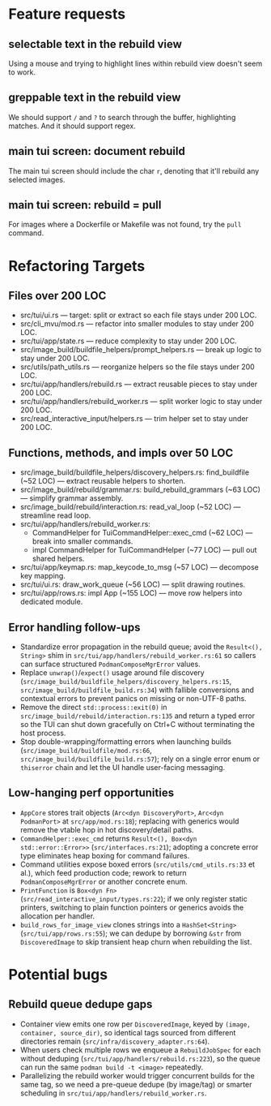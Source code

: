 # Feature requests

## selectable text in the rebuild view
Using a mouse and trying to highlight lines within rebuild view doesn't seem to work.

## greppable text in the rebuild view
We should support `/` and `?` to search through the buffer, highlighting matches. And it should support regex.

## main tui screen: document rebuild
The main tui screen should include the char `r`, denoting that it'll rebuild any selected images. 

## main tui screen: rebuild = pull
For images where a Dockerfile or Makefile was not found, try the `pull` command. 

# Refactoring Targets

## Files over 200 LOC
- src/tui/ui.rs — target: split or extract so each file stays under 200 LOC.
- src/cli_mvu/mod.rs — refactor into smaller modules to stay under 200 LOC.
- src/tui/app/state.rs — reduce complexity to stay under 200 LOC.
- src/image_build/buildfile_helpers/prompt_helpers.rs — break up logic to stay under 200 LOC.
- src/utils/path_utils.rs — reorganize helpers so the file stays under 200 LOC.
- src/tui/app/handlers/rebuild.rs — extract reusable pieces to stay under 200 LOC.
- src/tui/app/handlers/rebuild_worker.rs — split worker logic to stay under 200 LOC.
- src/read_interactive_input/helpers.rs — trim helper set to stay under 200 LOC.

## Functions, methods, and impls over 50 LOC
- src/image_build/buildfile_helpers/discovery_helpers.rs: find_buildfile (~52 LOC) — extract reusable helpers to shorten.
- src/image_build/rebuild/grammar.rs: build_rebuild_grammars (~63 LOC) — simplify grammar assembly.
- src/image_build/rebuild/interaction.rs: read_val_loop (~52 LOC) — streamline read loop.
- src/tui/app/handlers/rebuild_worker.rs:
  - CommandHelper for TuiCommandHelper::exec_cmd (~62 LOC) — break into smaller commands.
  - impl CommandHelper for TuiCommandHelper (~77 LOC) — pull out shared helpers.
- src/tui/app/keymap.rs: map_keycode_to_msg (~57 LOC) — decompose key mapping.
- src/tui/ui.rs: draw_work_queue (~56 LOC) — split drawing routines.
- src/tui/app/rows.rs: impl App (~155 LOC) — move row helpers into dedicated module.

## Error handling follow-ups
- Standardize error propagation in the rebuild queue; avoid the `Result<(), String>` shim in `src/tui/app/handlers/rebuild_worker.rs:61` so callers can surface structured `PodmanComposeMgrError` values.
- Replace `unwrap()`/`expect()` usage around file discovery (`src/image_build/buildfile_helpers/discovery_helpers.rs:15`, `src/image_build/buildfile_build.rs:34`) with fallible conversions and contextual errors to prevent panics on missing or non-UTF-8 paths.
- Remove the direct `std::process::exit(0)` in `src/image_build/rebuild/interaction.rs:135` and return a typed error so the TUI can shut down gracefully on Ctrl+C without terminating the host process.
- Stop double-wrapping/formatting errors when launching builds (`src/image_build/buildfile/mod.rs:66`, `src/image_build/buildfile_build.rs:57`); rely on a single error enum or `thiserror` chain and let the UI handle user-facing messaging.


## Low-hanging perf opportunities
- `AppCore` stores trait objects (`Arc<dyn DiscoveryPort>`, `Arc<dyn PodmanPort>` at `src/app/mod.rs:18`); replacing with generics would remove the vtable hop in hot discovery/detail paths.
- `CommandHelper::exec_cmd` returns `Result<(), Box<dyn std::error::Error>>` (`src/interfaces.rs:21`); adopting a concrete error type eliminates heap boxing for command failures.
- Command utilities expose boxed errors (`src/utils/cmd_utils.rs:33` et al.), which feed production code; rework to return `PodmanComposeMgrError` or another concrete enum.
- `PrintFunction` is `Box<dyn Fn>` (`src/read_interactive_input/types.rs:22`); if we only register static printers, switching to plain function pointers or generics avoids the allocation per handler.
- `build_rows_for_image_view` clones strings into a `HashSet<String>` (`src/tui/app/rows.rs:55`); we can dedupe by borrowing `&str` from `DiscoveredImage` to skip transient heap churn when rebuilding the list.

# Potential bugs

## Rebuild queue dedupe gaps
- Container view emits one row per `DiscoveredImage`, keyed by `(image, container, source_dir)`, so identical tags sourced from different directories remain (`src/infra/discovery_adapter.rs:64`).
- When users check multiple rows we enqueue a `RebuildJobSpec` for each without deduping (`src/tui/app/handlers/rebuild.rs:223`), so the queue can run the same `podman build -t <image>` repeatedly.
- Parallelizing the rebuild worker would trigger concurrent builds for the same tag, so we need a pre-queue dedupe (by image/tag) or smarter scheduling in `src/tui/app/handlers/rebuild_worker.rs`.